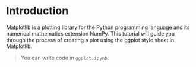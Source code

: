 # Introduction

Matplotlib is a plotting library for the Python programming language and its numerical mathematics extension NumPy. This tutorial will guide you through the process of creating a plot using the ggplot style sheet in Matplotlib.

> You can write code in `ggplot.ipynb`.
